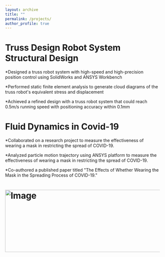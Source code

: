 ```yaml
---
layout: archive
title: ""
permalink: /projects/
author_profile: true
---
```

Truss Design Robot System Structural Design   
=======
*Designed a truss robot system with high-speed and high-precision position control using SolidWorks and ANSYS Workbench

*Performed static finite element analysis to generate cloud diagrams of the truss robot's equivalent stress and displacement

*Achieved a refined design with a truss robot system that could reach 0.5m/s running speed with positioning accuracy within 0.1mm

Fluid Dynamics in Covid-19    
=======
*Collaborated on a research project to measure the effectiveness of wearing a mask in restricting the spread of COVID-19.

*Analyzed particle motion trajectory using ANSYS platform to measure the effectiveness of wearing a mask in restricting the spread of COVID-19.

*Co-authored a published paper titled "The Effects of Whether Wearing the Mask in the Spreading Process of COVID-19."

# <img src="https://github.com/ZhangliangLi/web/blob/b750328a59f4e56a0feb003e5297c30438b275ae/images/" alt="Image" height="202" width="509">
